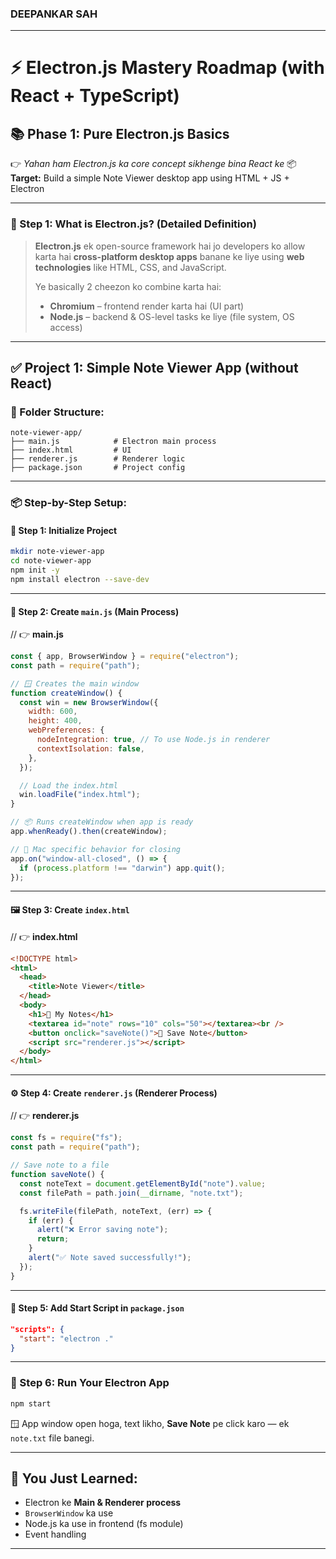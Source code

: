 ### DEEPANKAR SAH

---

# ⚡ Electron.js Mastery Roadmap (with React + TypeScript)

## 📚 **Phase 1: Pure Electron.js Basics**

👉 _Yahan ham Electron.js ka core concept sikhenge bina React ke_
📦 **Target:** Build a simple Note Viewer desktop app using HTML + JS + Electron

---

### 🧠 Step 1: What is Electron.js? (Detailed Definition)

> **Electron.js** ek open-source framework hai jo developers ko allow karta hai **cross-platform desktop apps** banane ke liye using **web technologies** like HTML, CSS, and JavaScript.
>
> Ye basically 2 cheezon ko combine karta hai:
>
> - **Chromium** – frontend render karta hai (UI part)
> - **Node.js** – backend & OS-level tasks ke liye (file system, OS access)

---

## ✅ Project 1: Simple Note Viewer App (without React)

### 📁 Folder Structure:

```
note-viewer-app/
├── main.js            # Electron main process
├── index.html         # UI
├── renderer.js        # Renderer logic
├── package.json       # Project config
```

---

### 📦 Step-by-Step Setup:

#### 📌 Step 1: Initialize Project

```bash
mkdir note-viewer-app
cd note-viewer-app
npm init -y
npm install electron --save-dev
```

---

#### 🧠 Step 2: Create `main.js` (Main Process)

// 👉 **main.js**

```js
const { app, BrowserWindow } = require("electron");
const path = require("path");

// 🪟 Creates the main window
function createWindow() {
  const win = new BrowserWindow({
    width: 600,
    height: 400,
    webPreferences: {
      nodeIntegration: true, // To use Node.js in renderer
      contextIsolation: false,
    },
  });

  // Load the index.html
  win.loadFile("index.html");
}

// 📦 Runs createWindow when app is ready
app.whenReady().then(createWindow);

// 🧹 Mac specific behavior for closing
app.on("window-all-closed", () => {
  if (process.platform !== "darwin") app.quit();
});
```

---

#### 🖼️ Step 3: Create `index.html`

// 👉 **index.html**

```html
<!DOCTYPE html>
<html>
  <head>
    <title>Note Viewer</title>
  </head>
  <body>
    <h1>📝 My Notes</h1>
    <textarea id="note" rows="10" cols="50"></textarea><br />
    <button onclick="saveNote()">💾 Save Note</button>
    <script src="renderer.js"></script>
  </body>
</html>
```

---

#### ⚙️ Step 4: Create `renderer.js` (Renderer Process)

// 👉 **renderer.js**

```js
const fs = require("fs");
const path = require("path");

// Save note to a file
function saveNote() {
  const noteText = document.getElementById("note").value;
  const filePath = path.join(__dirname, "note.txt");

  fs.writeFile(filePath, noteText, (err) => {
    if (err) {
      alert("❌ Error saving note");
      return;
    }
    alert("✅ Note saved successfully!");
  });
}
```

---

#### 🧠 Step 5: Add Start Script in `package.json`

```json
"scripts": {
  "start": "electron ."
}
```

---

### 🚀 Step 6: Run Your Electron App

```bash
npm start
```

🪟 App window open hoga, text likho, **Save Note** pe click karo — ek `note.txt` file banegi.

---

## 📘 You Just Learned:

- Electron ke **Main & Renderer process**
- `BrowserWindow` ka use
- Node.js ka use in frontend (fs module)
- Event handling

---
